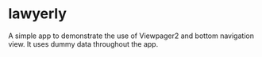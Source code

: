 # lawyerly
A simple app to demonstrate the use of Viewpager2 and bottom navigation view. It uses dummy data throughout the app.
